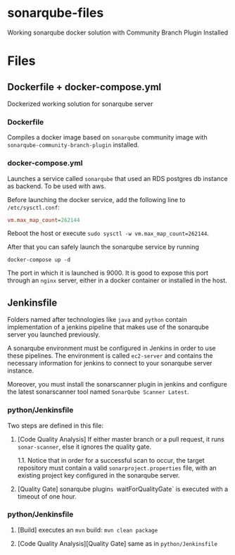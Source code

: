 # sonarqube-files
Working sonarqube docker solution with Community Branch Plugin Installed

# Files

## Dockerfile + docker-compose.yml

Dockerized working solution for sonarqube server

### Dockerfile

Compiles a docker image based on `sonarqube` community image with `sonarqube-community-branch-plugin` installed.

### docker-compose.yml

Launches a service called `sonarqube` that used an RDS postgres db instance as backend. To be used with aws.

Before launching the docker service, add the following line to `/etc/sysctl.conf`:

```cfg
vm.max_map_count=262144
```

Reboot the host or execute `sudo sysctl -w vm.max_map_count=262144`.

After that you can safely launch the sonarqube service by running

```
docker-compose up -d
```

The port in which it is launched is 9000. It is good to expose this port through an `nginx` server, either in
a docker container or installed in the host.

## Jenkinsfile

Folders named after technologies like `java` and `python` contain implementation of a jenkins pipeline
that makes use of the sonarqube server you launched previously.

A sonarqube environment must be configured in Jenkins in order to use these pipelines. The environment is called
`ec2-server` and contains the necessary information for jenkins to connect to your sonarqube server instance.

Moreover, you must install the sonarscanner plugin in jenkins and configure the latest sonarscanner tool named
`SonarQube Scanner Latest`.

### python/Jenkinsfile

Two steps are defined in this file:

1. [Code Quality Analysis] If either master branch or a pull request, it runs `sonar-scanner`,
else it ignores the quality gate.

    1.1. Notice that in order for a successful scan to occur, the target repository must contain a valid `sonarproject.properties`
file, with an existing project key configured in the sonarqube server.

2. [Quality Gate] sonarqube plugin`s `waitForQualityGate` is executed with a timeout of one hour.

### python/Jenkinsfile

1. [Build] executes an `mvn` build: `mvn clean package`

2. [Code Quality Analysis][Quality Gate] same as in `python/Jenkinsfile`
